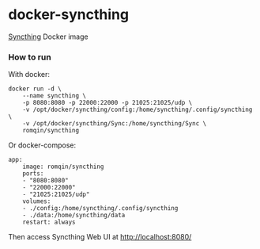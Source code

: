 docker-syncthing
================

[Syncthing](http://syncthing.net/) Docker image

### How to run

With docker:

	docker run -d \
		--name syncthing \
		-p 8080:8080 -p 22000:22000 -p 21025:21025/udp \
		-v /opt/docker/syncthing/config:/home/syncthing/.config/syncthing \
		-v /opt/docker/syncthing/Sync:/home/syncthing/Sync \
		romqin/syncthing


Or docker-compose:
	
	app:
		image: romqin/syncthing
		ports:
		- "8080:8080"
		- "22000:22000"
		- "21025:21025/udp"
		volumes:
		- ./config:/home/syncthing/.config/syncthing
		- ./data:/home/syncthing/data
		restart: always

Then access Syncthing Web UI at [http://localhost:8080/]()
